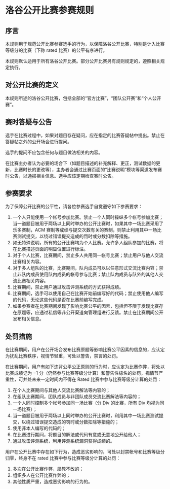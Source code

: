 # 洛谷公开比赛参赛规则

## 序言

本规则用于规范公开比赛参赛选手的行为，以保障洛谷公开比赛，特别是计入比赛等级分的比赛（下称 rated 比赛）的公平有序进行。

本规则默认适用于所有洛谷公开比赛。部分公开比赛另有规则规定的，遵照相关规定执行。

## 对公开比赛的定义

本规则所述的洛谷公开比赛，包括全部的“官方比赛”，“团队公开赛”和“个人公开赛”。

## 赛时答疑与公告

选手在比赛过程中，如果对题目存在疑问，应在指定的比赛答疑帖中提出。禁止在答疑帖之外的公开场合进行提问。

选手的提问不应包含任何与题目做法相关的内容。

在比赛主办者认为必要的场合下（如题目描述的补充解释、更正，测试数据的更新，比赛时长的更改等），主办者会通过比赛页面的“比赛说明”模块等渠道发布赛时公告，以通报相关信息。选手应该定期检查赛时公告。

## 参赛要求

为了保障公开比赛的公平性，请各位参赛选手自觉遵守如下参赛要求：

1. 一个人只能使用一个帐号参加比赛。禁止一个人同时操纵多个帐号参加比赛；当一道题目被用于两场以上同时举办的公开比赛时，如果其中一场比赛采用了乐多赛制，ACM 赛制等成绩与提交次数有关的赛制，则禁止利用其中一场比赛测试提交，以绕过错误提交造成的罚时或分数扣除等措施。
2. 如无特殊说明，所有的公开比赛均为个人比赛。允许多人组队参加的比赛，将在比赛描述页面的明显位置进行标注。
3. 对于个人比赛，比赛期间，禁止多人共用同一帐号比赛；禁止用户与他人交流比赛相关内容。
4. 对于多人组队的比赛，比赛期间，队内成员可以以任意形式交流比赛内容；禁止非队内成员使用队内成员的帐号参与比赛；禁止队内成员与队外的其他人交流比赛相关内容。
5. 比赛期间，禁止用户通过攻击评测系统的方式获得成绩。
6. 比赛期间，选手可以使用自己在比赛开始前编写好的代码；禁止使用他人编写的代码，无论这些代码是否在比赛前编写完成。
7. 如果参赛者在比赛期间发现了影响比赛公平的因素，包括但不限于发现比赛存在原题等，应通过私信等非公开渠道向管理组进行反馈。禁止在比赛期间公开发布相关信息。

## 处罚措施

在比赛期间，用户在公开场合发布比赛原题等影响比赛公平因素的信息的，应认定为扰乱比赛秩序，视情节轻重，可处以警告，禁言的处罚。

在比赛期间，用户有如下违背公平公正原则的行为时，应认定为比赛作弊，将处以比赛成绩记为 $-1$ 分（仍然参与比赛等级分计算）和警告性棕名的处罚，视情节严重性，可并处未来一定时间内不得在 Rated 比赛中参与比赛等级分计算的处罚：

1. 在个人比赛期间与其他人交流比赛解法等内容的；
2. 在组队比赛期间，团队成员与非团队成员交流比赛解法等内容的；
3. 一个人同时控制多个帐号参加同一场比赛（分 Div 的比赛，所有 Div 均视为同一场比赛）；
4. 当一道题目被用于两场以上同时举办的公开比赛时，利用其中一场比赛测试提交，以绕过错误提交造成的罚时或分数扣除等措施的；
5. 使用非本人编写的代码的；
6. 在比赛进行期间，将题目的解法或代码有意或无意地公开给他人；
7. 通过攻击评测系统，利用评测系统漏洞获得成绩的。

用户在公开比赛中存在如下行为，造成恶劣影响的，可处以封禁帐号和比赛等级分归零，终身不在 rated 比赛中参与比赛等级分计算的处罚：

1. 多次在公开比赛作弊，屡教不改的；
2. 组织多人在公开比赛作弊的；
3. 其他性质严重，造成恶劣影响的行为的。
